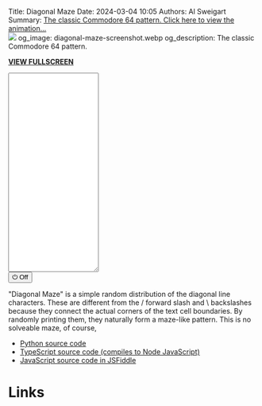 Title: Diagonal Maze
Date: 2024-03-04 10:05
Authors: Al Sweigart
Summary: <a href="{filename}diagonal-maze.md">The classic Commodore 64 pattern. Click here to view the animation...<br><img src="{static}/images/diagonal-maze-screenshot.webp" class="scrollArtPreview"></a>
og_image: diagonal-maze-screenshot.webp
og_description: The classic Commodore 64 pattern.

<!-- For some reason, we need this image otherwise the screenshot in the Summary won't appear. I have display: none because I don't want the image to show up in the page. -->
<img src="{static}/images/diagonal-maze-screenshot.webp" style="display: none;">


**[VIEW FULLSCREEN](/static/diagonalmaze-fullscreen.html)**

<div><textarea id="outputTextarea" readonly class="tatjsOutput" style="height: 400px;"></textarea><br /><button type="button" onclick="running = !running;">&#x23FB; Off</button></div>

"Diagonal Maze" is a simple random distribution of the diagonal line characters. These are different from the / forward slash and \ backslashes because they connect the actual corners of the text cell boundaries. By randomly printing them, they naturally form a maze-like pattern. This is no solveable maze, of course,

* [Python source code](https://github.com/asweigart/scrollart/blob/main/python/diagonalmaze.py)
* [TypeScript source code (compiles to Node JavaScript)](https://github.com/asweigart/scrollart/blob/main/typescript/diagonalmaze.ts)
* [JavaScript source code in JSFiddle](https://jsfiddle.net/asweigart/x2c4jkvp/)

Links
=====

<script src="/static/textarea_terminal.js"></script><link rel="stylesheet" href="/static/textarea_terminal.css">
<script>// SCROLL CODE:DiagonalMaze
const tat = new Tatjs(document.getElementById('outputTextarea'));

const DELAY = 150;
let width = 220;
let running = true;

async function main() {
    while (running) {
        let line = '';
        for (let i = 0; i < width; i++) {
            if (Math.random() < 0.5) {
                line += String.fromCharCode(9585);
            } else {
                line += String.fromCharCode(9586);
            }
        }
        tat.print(line);
        await sleep(DELAY);
    }
}

main();
</script>
